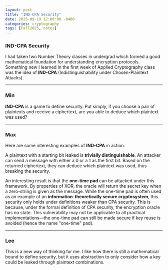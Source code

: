 ```yaml
---
layout: post
title: "IND-CPA Security"
date: 2025-09-19 12:00:00 -0400
categories: cryptography
tags: [Fall2025, notes]
---
```


### IND-CPA Security

I had taken two Number Theory classes in undergrad which formed a good mathematical foundation for understanding encryption protocols. Something new I learned in the first week of Applied Cryptography class was the idea of **IND-CPA** (Indistinguishability under Chosen-Plaintext Attacks).

***

### Min

**IND-CPA** is a game to define security. Put simply, if you choose a pair of plaintexts and receive a ciphertext, are you able to deduce which plaintext was used?

***

### Max

Here are some interesting examples of **IND-CPA** in action:

A plaintext with a starting bit leaked is **trivially distinguishable**. An attacker can send a message with either a 0 or a 1 as the first bit. Based on the returned ciphertext, they can deduce which plaintext was used, thus breaking the security.

An interesting result is that the **one-time pad** can be attacked under this framework. By properties of XOR, the oracle will return the secret key when a zero-string is given as the message. While the one-time pad is often used as an example of an **information-theoretically secure cryptosystem**, this security only holds under definitions weaker than CPA security. This is because, under the formal definition of CPA security, the encryption oracle has no state. This vulnerability may not be applicable to all practical implementations—the one-time pad can still be made secure if key reuse is avoided (hence the name "one-time" pad).

***

### Lee

This is a new way of thinking for me. I like how there is still a mathematical bound to define security, but it uses abstraction to only consider how a key could be leaked through plaintext combinations.